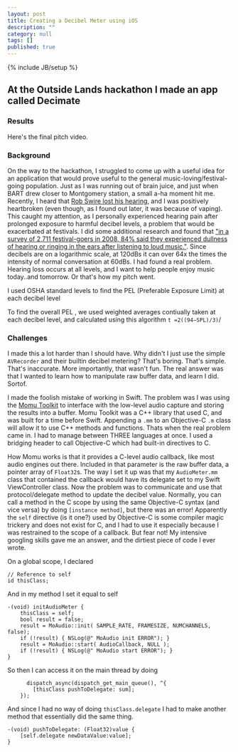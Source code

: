 ```yaml
---
layout: post
title: Creating a Decibel Meter using iOS
description: ""
category: null
tags: []
published: true
---
```



{% include JB/setup %}

## At the Outside Lands hackathon I made an app called Decimate

### Results
Here's the final pitch video. 

### Background
On the way to the hackathon, I struggled to come up with a useful idea for an application that would prove useful to the general music-loving/festival-going population. Just as I was running out of brain juice, and just when BART drew closer to Montgomery station, a small a-ha moment hit me. Recently, I heard that [Rob Swire lost his hearing](http://www.edmtunes.com/2015/07/rob-swire-loses-hearing-deaf/), and I was positively heartbroken (even though, as I found out later, it was because of vaping). This caught my attention, as I personally experienced hearing pain after prolonged exposure to harmful decibel levels, a problem that would be exacerbated at festivals. I did some additional research and found that ["in a survey of 2,711 festival-goers in 2008, 84% said they experienced dullness of hearing or ringing in the ears after listening to loud music."](http://www.nhs.uk/Livewell/Festivalhealth/Pages/Protectyourears.aspx). 
Since decibels are on a logarithmic scale, at 120dBs it can over 64x the times the intensity of normal conversation at 60dBs.
I had found a real problem. Hearing loss occurs at all levels, and I want to help people enjoy music today..and tomorrow. Or that's how my pitch went. 

I used OSHA standard levels to find the PEL (Preferable Exposure Limit) at each decibel level

To find the overall PEL , we used weighted averages contiually taken at each decibel level, and calculated using this algorithm `t =2((94−SPL)/3)`/

### Challenges
I made this a lot harder than I should have. Why didn't I just use the simple `AVRecorder` and their builtin decibel metering? That's boring. That's simple. That's inaccurate. More importantly, that wasn't fun. The real answer was that I wanted to learn how to manipulate raw buffer data, and learn I did. Sortof.

I made the foolish mistake of working in Swift. The problem was I was using the [Momu Toolkit](http://momu.stanford.edu/toolkit/) to interface with the low-level audio capture and storing the results into a buffer. Momu Toolkit was a C++ library that used C, and was built for a time before Swift. Appending a `.mm` to an Objective-C `.m` class will allow it to use C++ methods and functions. Thats when the real problem came in. I had to manage between THREE languages at once. I used a bridging header to call Objective-C which had built-in directives to C. 

How Momu works is that it provides a C-level audio callback, like most audio engines out there. Included in that parameter is the raw buffer data, a pointer array of `Float32`s. The way I set it up was that my `AudioMeter.mm` class that contained the callback would have its delegate set to my Swift ViewController class. Now the problem was to communicate and use that protocol/delegate method to update the decibel value. Normally, you can call a method in the C scope by using the same Objective-C syntax (and vice versa) by doing `[instance method]`, but there was an error! Apparently the `self` directive (is it one?) used by Objective-C is some compiler magic trickery and does not exist for C, and I had to use it especially because I was restrained to the scope of a callback. But fear not! My intensive googling skills gave me an answer, and the dirtiest piece of code I ever wrote. 

On a global scope, I declared

    // Reference to self
    id thisClass;

And in my method I set it equal to self
	
    -(void) initAudioMeter {
        thisClass = self;       
        bool result = false;
        result = MoAudio::init( SAMPLE_RATE, FRAMESIZE, NUMCHANNELS, false);
        if (!result) { NSLog(@" MoAudio init ERROR"); }
        result = MoAudio::start( AudioCallback, NULL );
        if (!result) { NSLog(@" MoAudio start ERROR"); }
    }

So then I can access it on the main thread by doing

	      dispatch_async(dispatch_get_main_queue(), ^{ 
            [thisClass pushToDelegate: sum];
        });
        
And since I had no way of doing `thisClass.delegate` I had to make another method that essentially did the same thing.
        
    -(void) pushToDelegate: (Float32)value {
        [self.delegate newDataValue:value];
    }
    
 

 
  


